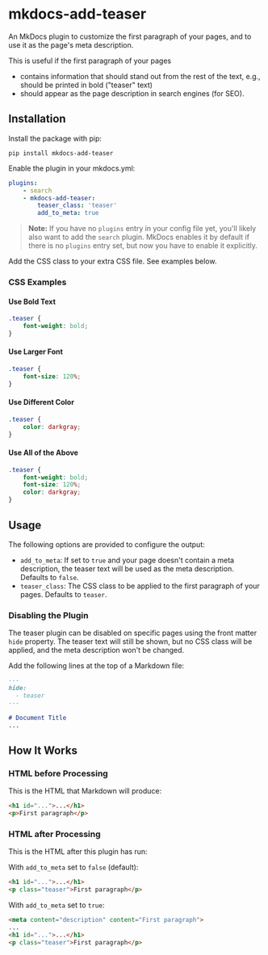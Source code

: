 # mkdocs-add-teaser

An MkDocs plugin to customize the first paragraph of your pages, and to use it as the page's meta description.

This is useful if the first paragraph of your pages 

* contains information that should stand out from the rest of the text, e.g., should be printed in bold ("teaser" text)
* should appear as the page description in search engines (for SEO).

## Installation

Install the package with pip:

```
pip install mkdocs-add-teaser
```

Enable the plugin in your mkdocs.yml:

```yaml
plugins:
    - search
    - mkdocs-add-teaser:
        teaser_class: 'teaser'
        add_to_meta: true
```

> **Note:** If you have no `plugins` entry in your config file yet, you'll likely also want to add the `search` plugin. MkDocs enables it by default if there is no `plugins` entry set, but now you have to enable it explicitly.

Add the CSS class to your extra CSS file. See examples below.

### CSS Examples

#### Use Bold Text

```css
.teaser {
    font-weight: bold;
}
```

#### Use Larger Font

```css
.teaser {
    font-size: 120%;
}
```

#### Use Different Color

```css
.teaser {
    color: darkgray;
}
```

#### Use All of the Above

```css
.teaser {
    font-weight: bold;
    font-size: 120%;
    color: darkgray;
}
```

## Usage

The following options are provided to configure the output:

* `add_to_meta`: If set to `true` and your page doesn't contain a meta description, the teaser text will be used as the meta description. Defaults to `false`.
* `teaser_class`: The CSS class to be applied to the first paragraph of your pages. Defaults to `teaser`.

### Disabling the Plugin

The teaser plugin can be disabled on specific pages using the front matter `hide` property. The teaser text will still be shown, but no CSS class will be applied, and the meta description won't be changed.

Add the following lines at the top of a Markdown file:

```md
---
hide:
  - teaser
---

# Document Title
...
```

## How It Works

### HTML before Processing

This is the HTML that Markdown will produce:

```html
<h1 id="...">...</h1>
<p>First paragraph</p>
```

### HTML after Processing

This is the HTML after this plugin has run:

With `add_to_meta` set to `false` (default):

```html
<h1 id="...">...</h1>
<p class="teaser">First paragraph</p>
```

With `add_to_meta` set to `true`:

```html
<meta content="description" content="First paragraph">
...
<h1 id="...">...</h1>
<p class="teaser">First paragraph</p>
```

